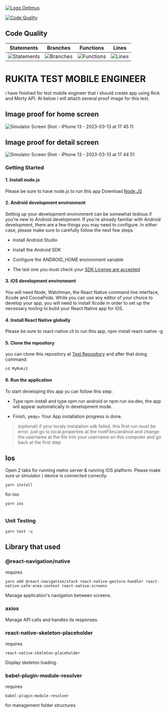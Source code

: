 [![Logo Optimus](https://www.rukita.co/static/img/rukita-d.svg)](https://rukita.co)

[![Code Quality](https://github.com/whayu901/MyRukit/actions/workflows/code-quality.yml/badge.svg)](https://github.com/whayu901/MyRukit/actions/workflows/code-quality.yml)

## Code Quality

| Statements                                                                               | Branches                                                                             | Functions                                                                              | Lines                                                                          |
| ---------------------------------------------------------------------------------------- | ------------------------------------------------------------------------------------ | -------------------------------------------------------------------------------------- | ------------------------------------------------------------------------------ |
| ![Statements](https://img.shields.io/badge/statements-100%25-brightgreen.svg?style=flat) | ![Branches](https://img.shields.io/badge/branches-100%25-brightgreen.svg?style=flat) | ![Functions](https://img.shields.io/badge/functions-100%25-brightgreen.svg?style=flat) | ![Lines](https://img.shields.io/badge/lines-100%25-brightgreen.svg?style=flat) |

# RUKITA TEST MOBILE ENGINEER

i have finished for test mobile engineer that i should create app using Rick and Morty API. At below i will attach several proof image for this test.

## Image proof for home screen

![Simulator Screen Shot - iPhone 13 - 2023-03-13 at 17 45 11](https://user-images.githubusercontent.com/32776398/224694105-5d1e6ccb-a6fa-4fb2-9938-83a0e1d3bb36.png)

## Image proof for detail screen

![Simulator Screen Shot - iPhone 13 - 2023-03-13 at 17 44 51](https://user-images.githubusercontent.com/32776398/224694482-34456d8c-b99a-49c2-8117-cfaabff194a1.png)

### Getting Started

#### 1. Install node.js

Please be sure to have node.js to run this app Download [Node.JS](https://nodejs.org/en/)

#### 2. Android development environment

Setting up your development environment can be somewhat tedious if you're new to Android development. If you're already familiar with Android development, there are a few things you may need to configure. In either case, please make sure to carefully follow the next few steps.

- Install Android Studio

- Install the Android SDK

- Configure the ANDROID_HOME environment variable

- The last one you must check your [SDK License are accepted ](https://stackoverflow.com/questions/39760172/you-have-not-accepted-the-license-agreements-of-the-following-sdk-components)

#### 3. iOS development environment

You will need Node, Watchman, the React Native command line interface, Xcode and CocoaPods.
While you can use any editor of your choice to develop your app, you will need to install Xcode in order to set up the necessary tooling to build your React Native app for iOS.

#### 4. Install React Native globally

Please be sure to react-native cli to run this app, npm install react-native -g

#### 5. Clone the repository

you can clone this repository at [Test Repository](https://github.com/whayu901/MyRukit) and after that doing command:

```
cd MyRukit
```

#### 6. Run the application

To start developing this app yu can follow this step:

- Type npm install and type npm run android or npm run ios:dev, the app will appear automatically in development mode.

- Finish, yeay~ Your App installation progress is done.

> (optional) if your localy instalation sdk failed, this first run must be error.
> just go to local.properties at the rootFiles/android and change the username at the file into your username on this computer and go back at the first step

## Ios

Open 2 tabs for running metro server & running IOS platform. Please make sure ur simulator / device is connected correctly.

```
yarn install
```

for ios:

```
yarn ios


```

### Unit Testing

```
yarn test -u

```

## Library that used

### @react-navigation/native

requires

```
yarn add @react-navigation/stack react-native-gesture-handler react-native-safe-area-context react-native-screens
```

Manage application's navigation between screens.

### axios

Manage API calls and handles its responses.

### react-native-skeleton-placeholder

requires

```
react-native-skeleton-placeholder
```

Display skeleton loading.

### babel-plugin-module-resolver

requires

```
babel-plugin-module-resolver
```

for management folder structures
